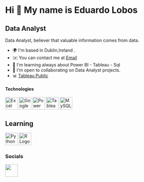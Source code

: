 Hi 👋 My name is Eduardo Lobos
===============================

Data Analyst
------------

Data Analyst, believer that valuable information comes from data.

* 🌍  I'm based in Dublin,Ireland .
* ✉️  You can contact me at [Email](mailto:Eduardoandres.lobos@gmail.com)
* 🧠  I'm learning always about Power BI - Tableau - Sql 
* 🤝  I'm open to collaborating on Data Analyst projects.
* 📊  [Tableau Public](https://public.tableau.com/app/profile/eduardo1952)

#### Technologies
<p align="left">
<img src = "https://user-images.githubusercontent.com/78714438/185477230-35d88297-8468-4098-adc9-be23b5f10f5a.svg" width = 40px heigth = 40px alt = "Excel Logo" title = "Excel">
<img src = "https://user-images.githubusercontent.com/78714438/185485499-9289be08-b6f1-444b-bcdf-e43e7bc01fec.svg" width = 40px heigth = 40px alt = "Google Sheet Logo" title = "Google Sheet">
<img src = "https://user-images.githubusercontent.com/78714438/185477857-65ec93d8-5bcb-4f6a-941e-ddb5ac30b318.svg" width = 40px heigth = 40px alt = "Power Bi Logo" title = "Power BI">
<img src = "https://user-images.githubusercontent.com/78714438/185478048-0da2380f-4d54-4164-b1bb-05ff0abdeb9b.svg" width = 40px heigth = 40px alt = "Tableau Logo" title = "Tableau">
<img src = "https://user-images.githubusercontent.com/78714438/185478373-a418401c-b555-463c-a11b-9701a98932bd.svg" width = 40px heigth = 40px alt = "MySQL Logo" title = "MySQL">
</p>

## Learning

<p align="left">
<img src = "https://user-images.githubusercontent.com/78714438/185481513-e2738b5e-8a79-4b71-b731-98148ef2efb6.svg" width = 40px heigth = 40px alt = "Python Logo" title = "Python">
<img src = "https://user-images.githubusercontent.com/78714438/185481621-8c784799-365d-4c1f-a467-d02632b8572a.svg" width = 40px heigth = 40px alt = "R Logo" title = "R">
</p>

### Socials

<p align="left"> 
<a href="https://www.linkedin.com/in/eduardo-lobos-236606167/" target="_blank" rel="noreferrer"><img src="https://user-images.githubusercontent.com/78714438/185482011-a4e74434-058d-4353-80ef-e281ca2f6754.svg" width="40" height="40"/></a>
</p>

<!---
EduadoAndres/EduadoAndres is a ✨ special ✨ repository because its `README.md` (this file) appears on your GitHub profile.
You can click the Preview link to take a look at your changes.
--->
